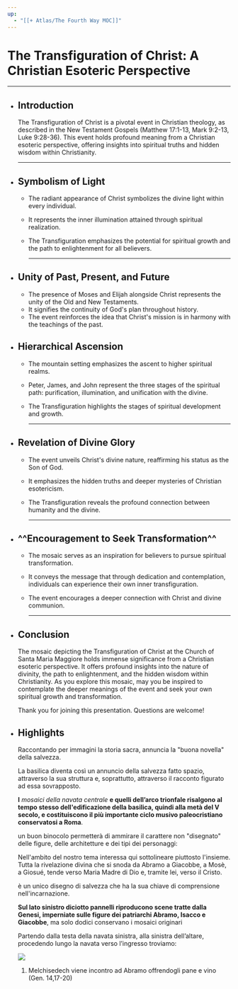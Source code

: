 ```yaml
---
up:
  - "[[+ Atlas/The Fourth Way MOC]]"
---
```


# The Transfiguration of Christ: A Christian Esoteric Perspective

---
- ## Introduction
  
  The Transfiguration of Christ is a pivotal event in Christian theology, as described in the New Testament Gospels (Matthew 17:1-13, Mark 9:2-13, Luke 9:28-36). This event holds profound meaning from a Christian esoteric perspective, offering insights into spiritual truths and hidden wisdom within Christianity.
  
  ---
- ## Symbolism of Light
	- The radiant appearance of Christ symbolizes the divine light within every individual.
	- It represents the inner illumination attained through spiritual realization.
	- The Transfiguration emphasizes the potential for spiritual growth and the path to enlightenment for all believers.
	  
	  ---
- ## Unity of Past, Present, and Future
	- The presence of Moses and Elijah alongside Christ represents the unity of the Old and New Testaments.
	- It signifies the continuity of God's plan throughout history.
	- The event reinforces the idea that Christ's mission is in harmony with the teachings of the past.
- ## Hierarchical Ascension
	- The mountain setting emphasizes the ascent to higher spiritual realms.
	- Peter, James, and John represent the three stages of the spiritual path: purification, illumination, and unification with the divine.
	- The Transfiguration highlights the stages of spiritual development and growth.
	  
	  ---
- ## Revelation of Divine Glory
	- The event unveils Christ's divine nature, reaffirming his status as the Son of God.
	- It emphasizes the hidden truths and deeper mysteries of Christian esotericism.
	- The Transfiguration reveals the profound connection between humanity and the divine.
	  
	  ---
- ## ^^Encouragement to Seek Transformation^^
	- The mosaic serves as an inspiration for believers to pursue spiritual transformation.
	- It conveys the message that through dedication and contemplation, individuals can experience their own inner transfiguration.
	- The event encourages a deeper connection with Christ and divine communion.
	  
	  ---
- ## Conclusion
  
  The mosaic depicting the Transfiguration of Christ at the Church of Santa Maria Maggiore holds immense significance from a Christian esoteric perspective. It offers profound insights into the nature of divinity, the path to enlightenment, and the hidden wisdom within Christianity. As you explore this mosaic, may you be inspired to contemplate the deeper meanings of the event and seek your own spiritual growth and transformation.
  
  Thank you for joining this presentation. Questions are welcome!
- ## Highlights
  
  Raccontando per immagini la storia sacra, annuncia la "buona novella" della salvezza.
  
  La basilica diventa così un annuncio della salvezza fatto spazio, attraverso la sua struttura e, soprattutto, attraverso il racconto figurato ad essa sovrapposto.
  
  **I** *mosaici della navata centrale* **e quelli dell’arco trionfale risalgono al tempo stesso dell'edificazione della basilica, quindi alla metà del V secolo, e costituiscono il più importante ciclo musivo paleocristiano conservatosi a Roma**.
  
  un buon binocolo permetterà di ammirare il carattere non "disegnato" delle figure, delle architetture e dei tipi dei personaggi:
  
  Nell'ambito del nostro tema interessa qui sottolineare piuttosto l'insieme. Tutta la rivelazione divina che si snoda da Abramo a Giacobbe, a Mosè, a Giosué, tende verso Maria Madre di Dio e, tramite lei, verso il Cristo.
  
  è un unico disegno di salvezza che ha la sua chiave di comprensione nell'incarnazione.
  
  **Sul lato sinistro diciotto pannelli riproducono scene tratte dalla Genesi, imperniate sulle figure dei patriarchi Abramo, Isacco e Giacobbe**, ma solo dodici conservano i mosaici originari
  
  Partendo dalla testa della navata sinistra, alla sinistra dell’altare, procedendo lungo la navata verso l’ingresso troviamo:
  
  ![](https://www.gliscritti.it/blog/images/2011-12/s.maria_maggiore_i.jpg)
  
  1) Melchisedech viene incontro ad Abramo offrendogli pane e vino (Gen. 14,17-20)